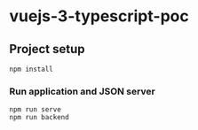 # vuejs-3-typescript-poc

## Project setup
```
npm install
```

### Run application and JSON server
```
npm run serve
npm run backend
```
